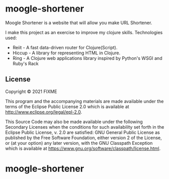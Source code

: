 # moogle-shortener

Moogle Shortener is a website that will allow you make URL Shortener.

I make this project as an exercise to improve my clojure skills.
Technologies used:
- Reiit - A fast data-driven router for Clojure(Script).
- Hiccup - A library for representing HTML in Clojure.
- Ring - A Clojure web applications library inspired by Python's WSGI and Ruby's Rack

## License

Copyright © 2021 FIXME

This program and the accompanying materials are made available under the
terms of the Eclipse Public License 2.0 which is available at
http://www.eclipse.org/legal/epl-2.0.

This Source Code may also be made available under the following Secondary
Licenses when the conditions for such availability set forth in the Eclipse
Public License, v. 2.0 are satisfied: GNU General Public License as published by
the Free Software Foundation, either version 2 of the License, or (at your
option) any later version, with the GNU Classpath Exception which is available
at https://www.gnu.org/software/classpath/license.html.
# moogle-shortener
